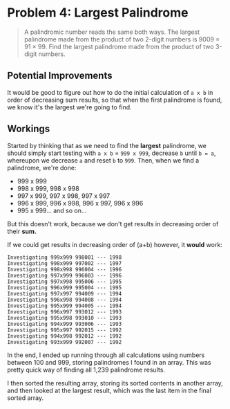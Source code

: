 # Problem 4: Largest Palindrome

> A palindromic number reads the same both ways.
> The largest palindrome made from the product of two 2-digit numbers is 9009 = 91 × 99.
> Find the largest palindrome made from the product of two 3-digit numbers.

## Potential Improvements

It would be good to figure out how to do the initial calculation of `a x b` in order of decreasing sum results, so that when the first palindrome is found, we know it's the largest we're going to find.

## Workings

Started by thinking that as we need to find the **largest** palindrome, we should simply start testing with `a x b` = `999 x 999`, decrease `b` until `b = a`, whereupon we decrease `a` and reset `b` to `999`. Then, when we find a palindrome, we're done:

- 999 x 999
- 998 x 999, 998 x 998
- 997 x 999, 997 x 998, 997 x 997
- 996 x 999, 996 x 998, 996 x 997, 996 x 996
- 995 x 999... and so on...

But this doesn't work, because we don't get results in decreasing order of their **sum.**

If we could get results in decreasing order of (a+b) however, it **would** work:

```
Investigating 999x999 998001 --- 1998
Investigating 998x999 997002 --- 1997
Investigating 998x998 996004 --- 1996
Investigating 997x999 996003 --- 1996
Investigating 997x998 995006 --- 1995
Investigating 996x999 995004 --- 1995
Investigating 997x997 994009 --- 1994
Investigating 996x998 994008 --- 1994
Investigating 995x999 994005 --- 1994
Investigating 996x997 993012 --- 1993
Investigating 995x998 993010 --- 1993
Investigating 994x999 993006 --- 1993
Investigating 995x997 992015 --- 1992
Investigating 994x998 992012 --- 1992
Investigating 993x999 992007 --- 1992
```

In the end, I ended up running through all calculations using numbers between 100 and 999, storing palindromes I found in an array. This was pretty quick way of finding all 1,239 palindrome results.

I then sorted the resulting array, storing its sorted contents in another array, and then looked at the largest result, which was the last item in the final sorted array.
